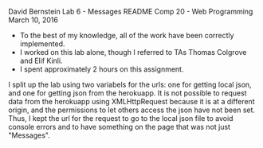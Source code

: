 David Bernstein
Lab 6 - Messages README
Comp 20 - Web Programming
March 10, 2016

 - To the best of my knowledge, all of the work have been correctly implemented.
 - I worked on this lab alone, though I referred to TAs Thomas Colgrove and Elif 
   Kinli.
 - I spent approximately 2 hours on this assignment.

I split up the lab using two variabels for the urls: one for getting local json,
and one for getting json from the herokuapp. It is not possible to request data 
from the herokuapp using XMLHttpRequest because it is at a different origin, and
the permissions to let others access the json have not been set. Thus, I kept 
the url for the request to go to the local json file to avoid console errors and
to have something on the page that was not just "Messages".

